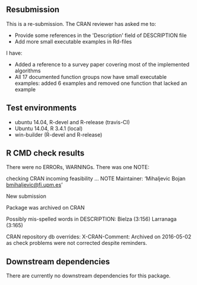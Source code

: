 ## Resubmission
This is a re-submission. The CRAN reviewer has asked me to: 
- Provide some references in the 'Description' field of DESCRIPTION file
- Add more small executable examples in Rd-files

I have:
- Added a reference to a survey paper covering most of the implemented algorithms
- All 17 documented function groups now have small executable examples: added 6 examples and removed one function that lacked an example 

## Test environments
* ubuntu 14.04, R-devel and R-release (travis-CI)
* Ubuntu 14.04, R 3.4.1 (local)
* win-builder (R-devel and R-release)

## R CMD check results
There were no ERRORs, WARNINGs. There was one NOTE:   

checking CRAN incoming feasibility ... NOTE
Maintainer: ‘Mihaljevic Bojan <bmihaljevic@fi.upm.es>’

New submission

Package was archived on CRAN

Possibly mis-spelled words in DESCRIPTION:
  Bielza (3:156)
  Larranaga (3:165)

CRAN repository db overrides:
  X-CRAN-Comment: Archived on 2016-05-02 as check problems were not
    corrected despite reminders.

## Downstream dependencies
There are currently no downstream dependencies for this package.